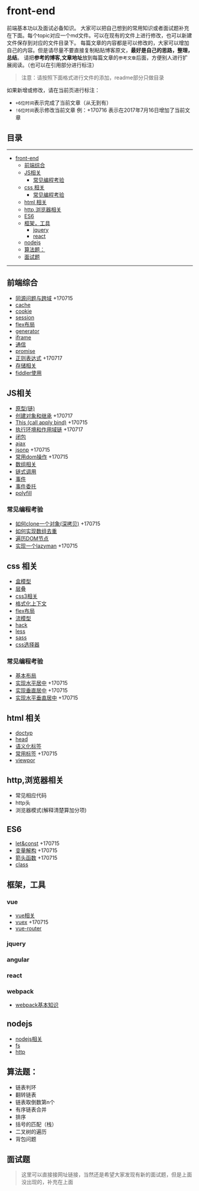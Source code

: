# front-end
前端基本功以及面试必备知识。
大家可以把自己想到的常用知识或者面试题补充在下面。每个topic对应一个md文件。可以在现有的文件上进行修改，也可以新建文件保存到对应的文件目录下。
每篇文章的内容都是可以修改的，大家可以增加自己的内容。但是请尽量不要直接复制粘贴博客原文，**最好是自己的思路，整理，总结**。
请把**参考的博客,文章地址**放到每篇文章的`参考文章`后面，方便别人进行扩展阅读。（也可以在引用部分进行标注）
> 注意：请按照下面格式进行文件的添加，readme部分只做目录

如果新增或修改，请在当前页进行标注：
- `+6位时间`表示完成了当前文章（从无到有）
- `!6位时间`表示修改当前文章
例：+170716 表示在2017年7月16日增加了当前文章

## 目录
---
- [front-end](#front-end)
  - [前端综合](#前端综合)
  - [JS相关](#JS相关)
    - [常见编程考验](#常见编程考验)
  - [css 相关](#css-相关)
    - [常见编程考验](#常见编程考验)
  - [html 相关](#html-相关)
  - [http,浏览器相关](#http,浏览器相关)
  - [ES6](#ES6)
  - [框架，工具](#框架，工具)
    - [jquery](#jquery)
    - [react ](#react-)
  - [nodejs](#nodejs)
  - [算法题：](#算法题)
  - [面试题](#面试题)
---
## 前端综合
- [同源问题与跨域](/about_js/sameorigin.md) +170715
- [cache](/overall/cache.md)
- [cookie](/overall/cookie.md)
- [session](/overall/session.md)
- [flex布局](/overall/flex.md)
- [generator](/overall/generator.md)
- [iframe](/overall/iframe.md)
- [通信](/overall/message.md)
- [promise](/overall/promise.md)
- [正则表达式](/overall/regex.md) +170717
- [存储相关](/overall/storage.md)
- [fiddler使用](/overall/fiddler.md)
## JS相关
- [原型(链)](/about_js/prototype.md)
- [创建对象和继承](about_js/extend.md) +170717
- [This (call apply bind)](about_js/this.md) +170715 
- [执行环境和作用域链](/about_js/context.md) +170717
- [闭包](/about_js/closure.md)
- [ajax](/about_js/ajax.md)
- [jsonp](about_js/jsonp.md) +170715 
- [常用dom操作](about_js/dom.md) +170715 
- [数组相关](/about_js/array.md)
- [链式调用](/about_js/chain.md)
- [事件](/about_js/event.md)
- [事件委托](/about_js/delegation.md)
- [polyfill](/about_js/polyfill.md)
### 常见编程考验
- [如何clone一个对象(深拷贝)](about_js/clone.md) +170715 
- [如何实现数组去重](about_js/duplication.md)
- [遍历DOM节点](about_js/traverse.md)
- [实现一个lazyman](about_js/lazyman.md) +170715 
## css 相关
- [盒模型](/about_css/box.md)
- [层叠](/about_css/cascade.md)
- [css3相关](/about_css/css3.md)
- [格式化上下文](/about_css/fc.md)
- [flex布局](/about_css/flex.md)
- [流模型](/about_css/flow.md)
- [hack](/about_css/hack.md)
- [less](/about_css/less.md)
- [sass](/about_css/sass.md)
- [css选择器](/about_css/selector.md)
### 常见编程考验
- [基本布局](/about_css/layout.md)
- [实现水平居中](/about_css/center.md) +170715 
- [实现垂直居中](/about_css/vcenter.md) +170715 
- [实现水平垂直居中](/about_css/hvcenter.md) +170715 
## html 相关
- [doctyp](/about_html/doctype.md)
- [head](/about_html/head.md)
- [语义化标签](/about_html/semantic.md)
- [常用标签](/about_html/tags.md) +170715 
- [viewpor](/about_html/viewport.md)
## http,浏览器相关
- 常见相应代码
- http头
- 浏览器模式(解释清楚算加分项)
## ES6
- [let&const](es6/let&const.md) +170715 
- [变量解构](es6/destructuring.md) +170715 
- [箭头函数](/es6/arrow.md) +170715 
- [class](/es6/class.md)
## 框架，工具
### vue
- [vue相关](/framework/vue/vue.md)
- [vuex](/framework/vue/vuex.md) +170715 
- [vue-router](/framework/vue/vue_router.md)
### jquery
### angular 
### react 
### webpack
- [webpack基本知识](/framework/webpack.md)
## nodejs
- [nodejs相关](/framework/nodejs/nodejs.md)
- [fs](/framework/nodejs/fs.md)
- [http](/framework/nodejs/http.md)
## 算法题：
- 链表判环
- 翻转链表
- 链表取倒数第n个
- 有序链表合并
- 排序
- 括号的匹配（栈）
- 二叉树的遍历
- 背包问题
## 面试题
> 这里可以直接接网址链接，当然还是希望大家发现有新的面试题，但是上面没出现的，补充在上面
